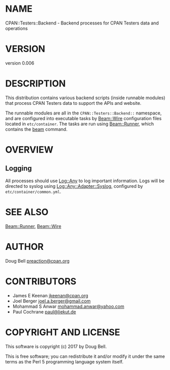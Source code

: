 # NAME

CPAN::Testers::Backend - Backend processes for CPAN Testers data and operations

# VERSION

version 0.006

# DESCRIPTION

This distribution contains various backend scripts (inside runnable
modules) that process CPAN Testers data to support the APIs and website.

The runnable modules are all in the `CPAN::Testers::Backend::` namespace,
and are configured into executable tasks by [Beam::Wire](https://metacpan.org/pod/Beam%3A%3AWire) configuration files
located in `etc/container`. The tasks are run using [Beam::Runner](https://metacpan.org/pod/Beam%3A%3ARunner), which
contains the [beam](https://metacpan.org/pod/beam) command.

# OVERVIEW

## Logging

All processes should use [Log::Any](https://metacpan.org/pod/Log%3A%3AAny) to log important information. Logs will
be directed to syslog using [Log::Any::Adapter::Syslog](https://metacpan.org/pod/Log%3A%3AAny%3A%3AAdapter%3A%3ASyslog), configured by
`etc/container/common.yml`.

# SEE ALSO

[Beam::Runner](https://metacpan.org/pod/Beam%3A%3ARunner), [Beam::Wire](https://metacpan.org/pod/Beam%3A%3AWire)

# AUTHOR

Doug Bell <preaction@cpan.org>

# CONTRIBUTORS

- James E Keenan <jkeenan@cpan.org>
- Joel Berger <joel.a.berger@gmail.com>
- Mohammad S Anwar <mohammad.anwar@yahoo.com>
- Paul Cochrane <paul@liekut.de>

# COPYRIGHT AND LICENSE

This software is copyright (c) 2017 by Doug Bell.

This is free software; you can redistribute it and/or modify it under
the same terms as the Perl 5 programming language system itself.
